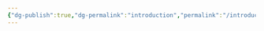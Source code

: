 ```yaml
---
{"dg-publish":true,"dg-permalink":"introduction","permalink":"/introduction/","dgHomeLink":true,"dgPassFrontmatter":false}
---
```

